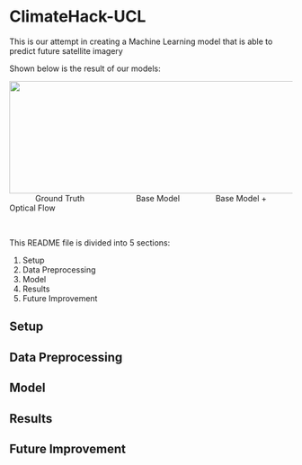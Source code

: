 # ClimateHack-UCL
This is our attempt in creating a Machine Learning model that is able to predict future satellite imagery

Shown below is the result of our models:

<img src="https://user-images.githubusercontent.com/82151839/160614308-f2f995c3-da3a-4d04-94c9-38571dbe928f.gif" width="600" height="200">
&emsp;&emsp;&emsp; Ground Truth &emsp;&emsp;&emsp;&emsp;&emsp;&emsp;  Base Model &emsp;&emsp;&emsp;&emsp; Base Model + Optical Flow

&emsp;

This README file is divided into 5 sections:
1) Setup
2) Data Preprocessing
3) Model
4) Results
5) Future Improvement

## Setup


## Data Preprocessing


## Model


## Results


## Future Improvement
